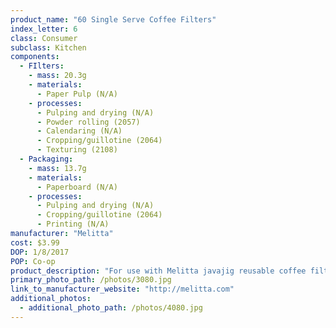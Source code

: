 ```yaml
---
product_name: "60 Single Serve Coffee Filters"
index_letter: 6
class: Consumer
subclass: Kitchen
components:
  - FIlters:
    - mass: 20.3g
    - materials:
      - Paper Pulp (N/A)
    - processes:
      - Pulping and drying (N/A)
      - Powder rolling (2057)
      - Calendaring (N/A)
      - Cropping/guillotine (2064)
      - Texturing (2108)
  - Packaging:
    - mass: 13.7g
    - materials:
      - Paperboard (N/A)
    - processes:
      - Pulping and drying (N/A)
      - Cropping/guillotine (2064)
      - Printing (N/A)
manufacturer: "Melitta"
cost: $3.99
DOP: 1/8/2017
POP: Co-op
product_description: "For use with Melitta javajig reusable coffee filter system Safety: Caution: Filter cup and inset may be hot after brewing. Easy-to-use directions: 1. Put filter insert face down (prongs up) on flat surface & place coffee filter on top. 2. Slide cup down over filter until snug. 3. Fill cup with your favorite ground coffee or tea. 4. Snap lid on top and it's ready for use. Remove used coffee filter & toss. Rinse & reuse cup."
primary_photo_path: /photos/3080.jpg
link_to_manufacturer_website: "http://melitta.com"
additional_photos:
  - additional_photo_path: /photos/4080.jpg
---
```

